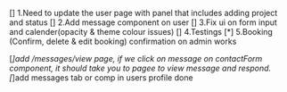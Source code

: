 [] 1.Need to update the user page with panel that includes adding project and status
[] 2.Add message component on user
[] 3.Fix ui on form input and calender(opacity & theme colour issues)
[] 4.Testings
[*] 5.Booking (Confirm, delete & edit booking) confirmation on admin works

[*]add /messages/view  page, if we click on message on contactForm component, it should take you to pagee to view message and respond.
[*]add messages tab or comp in users profile done